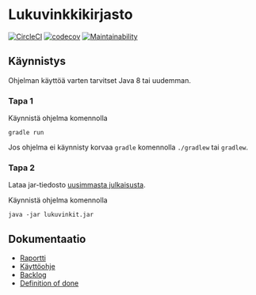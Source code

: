 # Lukuvinkkikirjasto

[![CircleCI](https://circleci.com/gh/JakeKallioniemi/lukuvinkit.svg?style=svg)](https://circleci.com/gh/JakeKallioniemi/lukuvinkit)
[![codecov](https://codecov.io/gh/JakeKallioniemi/lukuvinkit/branch/master/graph/badge.svg)](https://codecov.io/gh/JakeKallioniemi/lukuvinkit)
[![Maintainability](https://api.codeclimate.com/v1/badges/d80fc686287d80a6d6ad/maintainability)](https://codeclimate.com/github/JakeKallioniemi/lukuvinkit/maintainability)

## Käynnistys

Ohjelman käyttöä varten tarvitset Java 8 tai uudemman.  

### Tapa 1

Käynnistä ohjelma komennolla

```
gradle run
```

Jos ohjelma ei käynnisty korvaa `gradle` komennolla `./gradlew` tai `gradlew`.

### Tapa 2

Lataa jar-tiedosto [uusimmasta julkaisusta](https://github.com/JakeKallioniemi/lukuvinkit/releases/latest).

Käynnistä ohjelma komennolla

```
java -jar lukuvinkit.jar
```

## Dokumentaatio

- [Raportti](https://docs.google.com/document/d/1weSABCXKqj10x4lfeFVsByf7_qrgWhpoNlgBXlsVwGM)  
- [Käyttöohje](https://github.com/JakeKallioniemi/lukuvinkit/blob/master/docs/instructions.md)
- [Backlog](https://docs.google.com/spreadsheets/d/18OQs5y0xmqaCHNm_Hrr4ZT3DVNZB9DsdyWB34OepY64/)
- [Definition of done](https://github.com/JakeKallioniemi/lukuvinkit/blob/master/docs/dod.md)

